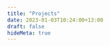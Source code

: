 ```yaml
---
title: "Projects"
date: 2023-01-03T10:24:00+13:00
draft: false
hideMeta: true
---
```


<script>
  const username = 'tesaunders';
  const apiUrl = `https://api.github.com/users/${username}/repos`;

  // Function to fetch repositories from GitHub API
  async function fetchRepositories() {
    try {
      const response = await fetch(apiUrl);
      const repos = await response.json();
      return repos;
    } catch (error) {
      console.error('Error fetching repositories:', error);
      return [];
    }
  }

  // Function to filter repositories with a URL
  function filterReposWithUrl(repos) {
    return repos.filter(repo => repo.homepage && repo.homepage != "http://tomsaunders.me/rstudio-pubs/");
  }

  // Function to generate iframes for each URL
  function generateIframes(repos) {
    const postContent = document.querySelector('.post-content');

    repos.forEach(repo => {
      const iframe = document.createElement('iframe');
      iframe.src = repo.homepage;
      iframe.width = '100%';
      iframe.height = '400px';
      postContent.appendChild(iframe);
    });
  }

  // Fetch repositories, filter with URL, and generate iframes
  fetchRepositories()
    .then(filterReposWithUrl)
    .then(generateIframes);
</script>